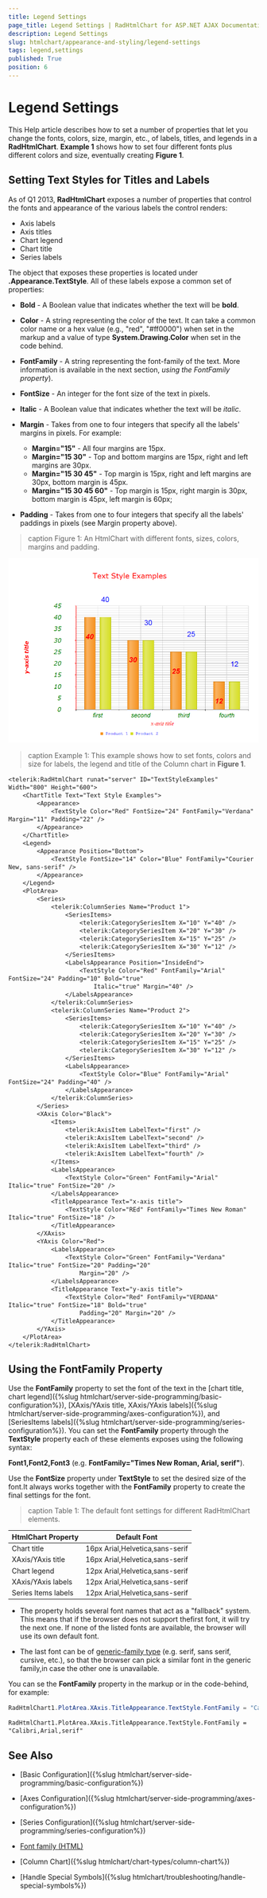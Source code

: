 ```yaml
---
title: Legend Settings
page_title: Legend Settings | RadHtmlChart for ASP.NET AJAX Documentation
description: Legend Settings
slug: htmlchart/appearance-and-styling/legend-settings
tags: legend,settings
published: True
position: 6
---
```


# Legend Settings

This Help article describes how to set a number of properties that let you change the fonts, colors, size, margin, etc., of labels, titles, and legends in a **RadHtmlChart**. **Example 1** shows how to set four different fonts plus different colors and size, eventually creating	**Figure 1**.

## Setting Text Styles for Titles and Labels

As of Q1 2013, **RadHtmlChart** exposes a number of properties that control the fonts and appearance of the various labels the control renders:

* Axis labels
* Axis titles
* Chart legend
* Chart title
* Series labels

The object that exposes these properties is located under **<element>.Appearance.TextStyle**. All of these labels expose a common set of properties:

* **Bold** - A Boolean value that indicates whether the text will be **bold**.

* **Color** - A string representing the color of the text. It can take a common color name or a hex value (e.g., "red", "#ff0000") when set in the markup and a value of type **System.Drawing.Color** when set in the code behind.

* **FontFamily** - A string representing the font-family of the text. More information is available in the next section, *using the FontFamily property*).

* **FontSize** - An integer for the font size of the text in pixels.

* **Italic** - A Boolean value that indicates whether the text will be *italic*.

* **Margin** - Takes from one to four integers that specify all the labels' margins in pixels. For example:
	* **Margin="15"** - All four margins are 15px.
	* **Margin="15 30"** - Top and bottom margins are 15px, right and left margins are 30px.
	* **Margin="15 30 45"** - Top margin is 15px, right and left margins are 30px,	bottom margin is 45px.
	* **Margin="15 30 45 60"** - Top margin is 15px, right margin is 30px,	bottom margin is 45px, left margin is 60px;

* **Padding** - Takes from one to four integers that specify all the labels' paddings in pixels (see Margin property above).
 
>caption Figure 1: An HtmlChart with different fonts, sizes, colors, margins and padding.

![htmlchart-appearance-text-style-properties-example](images/htmlchart-appearance-text-style-properties-example.png)

>caption Example 1: This example shows how to set fonts, colors and size for labels, the legend and title of the Column chart in **Figure 1**.

````ASP.NET
<telerik:RadHtmlChart runat="server" ID="TextStyleExamples" Width="800" Height="600">
	<ChartTitle Text="Text Style Examples">
		<Appearance>
			<TextStyle Color="Red" FontSize="24" FontFamily="Verdana" Margin="11" Padding="22" />
		</Appearance>
	</ChartTitle>
	<Legend>
		<Appearance Position="Bottom">
			<TextStyle FontSize="14" Color="Blue" FontFamily="Courier New, sans-serif" />
		</Appearance>
	</Legend>
	<PlotArea>
		<Series>
			<telerik:ColumnSeries Name="Product 1">
				<SeriesItems>
					<telerik:CategorySeriesItem X="10" Y="40" />
					<telerik:CategorySeriesItem X="20" Y="30" />
					<telerik:CategorySeriesItem X="15" Y="25" />
					<telerik:CategorySeriesItem X="30" Y="12" />
				</SeriesItems>
				<LabelsAppearance Position="InsideEnd">
					<TextStyle Color="Red" FontFamily="Arial" FontSize="24" Padding="10" Bold="true"
						Italic="true" Margin="40" />
				</LabelsAppearance>
			</telerik:ColumnSeries>
			<telerik:ColumnSeries Name="Product 2">
				<SeriesItems>
					<telerik:CategorySeriesItem X="10" Y="40" />
					<telerik:CategorySeriesItem X="20" Y="30" />
					<telerik:CategorySeriesItem X="15" Y="25" />
					<telerik:CategorySeriesItem X="30" Y="12" />
				</SeriesItems>
				<LabelsAppearance>
					<TextStyle Color="Blue" FontFamily="Arial" FontSize="24" Padding="40" />
				</LabelsAppearance>
			</telerik:ColumnSeries>
		</Series>
		<XAxis Color="Black">
			<Items>
				<telerik:AxisItem LabelText="first" />
				<telerik:AxisItem LabelText="second" />
				<telerik:AxisItem LabelText="third" />
				<telerik:AxisItem LabelText="fourth" />
			</Items>
			<LabelsAppearance>
				<TextStyle Color="Green" FontFamily="Arial" Italic="true" FontSize="20" />
			</LabelsAppearance>
			<TitleAppearance Text="x-axis title">
				<TextStyle Color="REd" FontFamily="Times New Roman" Italic="true" FontSize="18" />
			</TitleAppearance>
		</XAxis>
		<YAxis Color="Red">
			<LabelsAppearance>
				<TextStyle Color="Green" FontFamily="Verdana" Italic="true" FontSize="20" Padding="20"
					Margin="20" />
			</LabelsAppearance>
			<TitleAppearance Text="y-axis title">
				<TextStyle Color="Red" FontFamily="VERDANA" Italic="true" FontSize="18" Bold="true"
					Padding="20" Margin="20" />
			</TitleAppearance>
		</YAxis>
	</PlotArea>
</telerik:RadHtmlChart>
````


## Using the FontFamily Property

Use the **FontFamily** property to set the font of the text in the [chart title, chart legend]({%slug htmlchart/server-side-programming/basic-configuration%}), [XAxis/YAxis title, XAxis/YAxis labels]({%slug htmlchart/server-side-programming/axes-configuration%}), and [SeriesItems labels]({%slug htmlchart/server-side-programming/series-configuration%}). You can set the **FontFamily** property through the **TextStyle** property each of these elements exposes using the following syntax:

**Font1,Font2,Font3** (e.g. **FontFamily="Times New Roman, Arial, serif"**).

Use the **FontSize** property under **TextStyle** to set the desired size of the font.It always works together with the **FontFamily** property to create the final settings for the font.

>caption Table 1: The default font settings for different RadHtmlChart elements.

| HtmlChart Property | Default Font |
| ------ | ------ |
|Chart title|16px Arial,Helvetica,sans-serif|
|XAxis/YAxis title|16px Arial,Helvetica,sans-serif|
|Chart legend|12px Arial,Helvetica,sans-serif|
|XAxis/YAxis labels|12px Arial,Helvetica,sans-serif|
|Series Items labels|12px Arial,Helvetica,sans-serif|

* The property holds several font names that act as a "fallback" system. This means that if the browser does not support thefirst font, it will try the next one. If none of the listed fonts are available, the browser will use its own default font.

* The last font can be of [generic-family type](http://en.wikipedia.org/wiki/Font_family_%28HTML%29#Generic_fonts) (e.g. serif, sans serif, cursive, etc.), so that the browser can pick a similar font in the generic family,in case the other one is unavailable.

You can se the **FontFamily** property in the markup or in the code-behind, for example:

````C#
RadHtmlChart1.PlotArea.XAxis.TitleAppearance.TextStyle.FontFamily = "Calibri,Arial,serif";
````
````VB
RadHtmlChart1.PlotArea.XAxis.TitleAppearance.TextStyle.FontFamily = "Calibri,Arial,serif"
````


## See Also

 * [Basic Configuration]({%slug htmlchart/server-side-programming/basic-configuration%})

 * [Axes Configuration]({%slug htmlchart/server-side-programming/axes-configuration%})

 * [Series Configuration]({%slug htmlchart/server-side-programming/series-configuration%})

 * [Font family (HTML)](http://en.wikipedia.org/wiki/Font_family_%28HTML%29#Generic_fonts)

 * [Column Chart]({%slug htmlchart/chart-types/column-chart%})

 * [Handle Special Symbols]({%slug htmlchart/troubleshooting/handle-special-symbols%})
